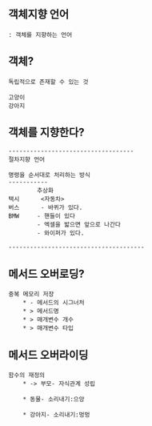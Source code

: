 ## 객체지향 언어
    : 객체를 지향하는 언어

## 객체?
    독립적으로 존재할 수 있는 것

    고양이
    강아지

## 객체를 지향한다?

```
-----------------------------------
절차지향 언어

명령을 순서대로 처리하는 방식
-----------
		추상화
택시		<자동차>
버스		- 바퀴가 있다.
BMW		- 핸들이 있다
		- 엑셀을 밟으면 앞으로 나간다
		- 와이퍼가 있다.

--------------------------------------
```

## 메서드 오버로딩?
	중복 메모리 저장
    	* - 메서드의 시그너처
    	* > 메서드명
    	* > 매개변수 개수
    	* > 매개변수 타입

## 메서드 오버라이딩
	함수의 재정의
    	* -> 부모- 자식관계 성립

    	* 동물- 소리내기:으앙

    	* 강아지- 소리내기:멍멍
